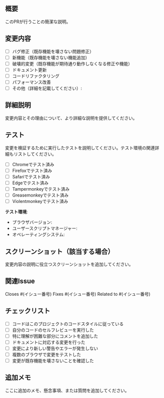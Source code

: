 ## 概要

このPRが行うことの簡潔な説明。

## 変更内容

- [ ] バグ修正（既存機能を壊さない問題修正）
- [ ] 新機能（既存機能を壊さない機能追加）
- [ ] 破壊的変更（既存機能が期待通り動作しなくなる修正や機能）
- [ ] ドキュメント更新
- [ ] コードリファクタリング
- [ ] パフォーマンス改善
- [ ] その他（詳細を記載してください）:

## 詳細説明

変更内容とその理由について、より詳細な説明を提供してください。

## テスト

変更を検証するために実行したテストを説明してください。テスト環境の関連詳細もリストしてください。

- [ ] Chromeでテスト済み
- [ ] Firefoxでテスト済み
- [ ] Safariでテスト済み
- [ ] Edgeでテスト済み
- [ ] Tampermonkeyでテスト済み
- [ ] Greasemonkeyでテスト済み
- [ ] Violentmonkeyでテスト済み

**テスト環境**:
- ブラウザバージョン:
- ユーザースクリプトマネージャー:
- オペレーティングシステム:

## スクリーンショット（該当する場合）

変更内容の説明に役立つスクリーンショットを追加してください。

## 関連Issue

Closes #(イシュー番号)
Fixes #(イシュー番号)
Related to #(イシュー番号)

## チェックリスト

- [ ] コードはこのプロジェクトのコードスタイルに従っている
- [ ] 自分のコードのセルフレビューを実行した
- [ ] 特に理解が困難な部分にコメントを追加した
- [ ] ドキュメントに対応する変更を行った
- [ ] 変更により新しい警告やエラーが発生しない
- [ ] 複数のブラウザで変更をテストした
- [ ] 変更が既存機能を壊さないことを確認した

## 追加メモ

ここに追加のメモ、懸念事項、または質問を追加してください。